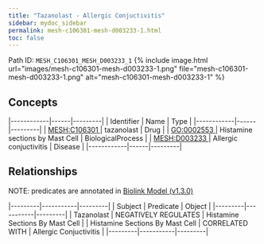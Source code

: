 ```yaml
---
title: "Tazanolast - Allergic Conjuctivitis"
sidebar: mydoc_sidebar
permalink: mesh-c106301-mesh-d003233-1.html
toc: false 
---
```



Path ID: `MESH_C106301_MESH_D003233_1`
{% include image.html url="images/mesh-c106301-mesh-d003233-1.png" file="mesh-c106301-mesh-d003233-1.png" alt="mesh-c106301-mesh-d003233-1" %}

## Concepts

|------------|------|---------|
| Identifier | Name | Type    |
|------------|------|---------|
| <a href="https://identifiers.org/MESH:C106301">MESH:C106301 </a> | tazanolast | Drug |
| <a href="https://identifiers.org/GO:0002553">GO:0002553 </a> | Histamine sections by Mast Cell | BiologicalProcess |
| <a href="https://identifiers.org/MESH:D003233">MESH:D003233 </a> | Allergic conjuctivitis | Disease |
|------------|------|---------|

## Relationships


NOTE: predicates are annotated in <a href="https://github.com/biolink/biolink-model/releases/tag/v1.3.0">Biolink Model (v1.3.0)</a>

|---------|-----------|---------|
| Subject | Predicate | Object  |
|---------|-----------|---------|
| Tazanolast | NEGATIVELY REGULATES | Histamine Sections By Mast Cell |
| Histamine Sections By Mast Cell | CORRELATED WITH | Allergic Conjuctivitis |
|---------|-----------|---------|
